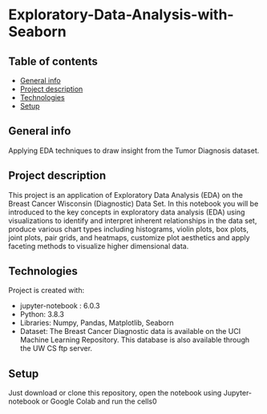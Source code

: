 # Exploratory-Data-Analysis-with-Seaborn

## Table of contents
* [General info](#general-info)
* [Project description](#project-description)
* [Technologies](#technologies)
* [Setup](#setup)

## General info
Applying EDA techniques to draw insight from the Tumor Diagnosis dataset.


## Project description
This project is an application of Exploratory Data Analysis (EDA) on the Breast Cancer Wisconsin (Diagnostic) Data Set. 
In this notebook you will be introduced to the key concepts in exploratory data analysis (EDA) using visualizations to identify and interpret inherent relationships in the data set, produce various chart types including histograms, violin plots, box plots, joint plots, pair grids, and heatmaps, customize plot aesthetics and apply faceting methods to visualize higher dimensional data.

	
## Technologies
Project is created with:
* jupyter-notebook : 6.0.3
* Python: 3.8.3
* Libraries: Numpy, Pandas, Matplotlib, Seaborn
* Dataset: The Breast Cancer Diagnostic data is available on the UCI Machine Learning Repository. This database is also available through the UW CS ftp server.

	
## Setup
Just download or clone this repository, open the notebook using Jupyter-notebook or Google Colab and run the cells0
